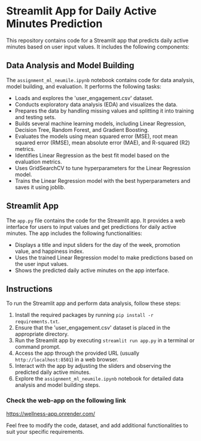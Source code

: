 # Streamlit App for Daily Active Minutes Prediction

This repository contains code for a Streamlit app that predicts daily active minutes based on user input values. It includes the following components:

## Data Analysis and Model Building

The `assignment_ml_neumile.ipynb` notebook contains code for data analysis, model building, and evaluation. It performs the following tasks:

- Loads and explores the 'user_engagement.csv' dataset.
- Conducts exploratory data analysis (EDA) and visualizes the data.
- Prepares the data by handling missing values and splitting it into training and testing sets.
- Builds several machine learning models, including Linear Regression, Decision Tree, Random Forest, and Gradient Boosting.
- Evaluates the models using mean squared error (MSE), root mean squared error (RMSE), mean absolute error (MAE), and R-squared (R2) metrics.
- Identifies Linear Regression as the best fit model based on the evaluation metrics.
- Uses GridSearchCV to tune hyperparameters for the Linear Regression model.
- Trains the Linear Regression model with the best hyperparameters and saves it using joblib.

## Streamlit App

The `app.py` file contains the code for the Streamlit app. It provides a web interface for users to input values and get predictions for daily active minutes. The app includes the following functionalities:

- Displays a title and input sliders for the day of the week, promotion value, and happiness index.
- Uses the trained Linear Regression model to make predictions based on the user input values.
- Shows the predicted daily active minutes on the app interface.

## Instructions

To run the Streamlit app and perform data analysis, follow these steps:

1. Install the required packages by running `pip install -r requirements.txt`.
2. Ensure that the 'user_engagement.csv' dataset is placed in the appropriate directory.
3. Run the Streamlit app by executing `streamlit run app.py` in a terminal or command prompt.
4. Access the app through the provided URL (usually `http://localhost:8501`) in a web browser.
5. Interact with the app by adjusting the sliders and observing the predicted daily active minutes.
6. Explore the `assignment_ml_neumile.ipynb` notebook for detailed data analysis and model building steps.

### Check the web-app on the following link
https://wellness-app.onrender.com/

Feel free to modify the code, dataset, and add additional functionalities to suit your specific requirements.

